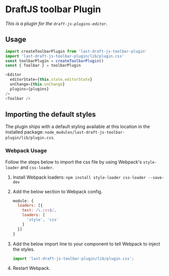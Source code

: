 # DraftJS toolbar Plugin

*This is a plugin for the `draft-js-plugins-editor`.*

## Usage

```js
import createToolbarPlugin from 'last-draft-js-toolbar-plugin'
import 'last-draft-js-toolbar-plugin/lib/plugin.css'
const toolbarPlugin = createToolbarPlugin()
const { Toolbar } = toolbarPlugin

<Editor
  editorState={this.state.editorState}
  onChange={this.onChange}
  plugins={plugins}
/>
<Toolbar />
```

## Importing the default styles

The plugin ships with a default styling available at this location in the installed package:
`node_modules/last-draft-js-toolbar-plugin/lib/plugin.css`.

### Webpack Usage
Follow the steps below to import the css file by using Webpack's `style-loader` and `css-loader`.

1. Install Webpack loaders: `npm install style-loader css-loader --save-dev`
2. Add the below section to Webpack config.

    ```js
    module: {
      loaders: [{
        test: /\.css$/,
        loaders: [
          'style', 'css'
        ]
      }]
    }
    ```

3. Add the below import line to your component to tell Webpack to inject the styles.

    ```js
    import 'last-draft-js-toolbar-plugin/lib/plugin.css';
    ```
4. Restart Webpack.
